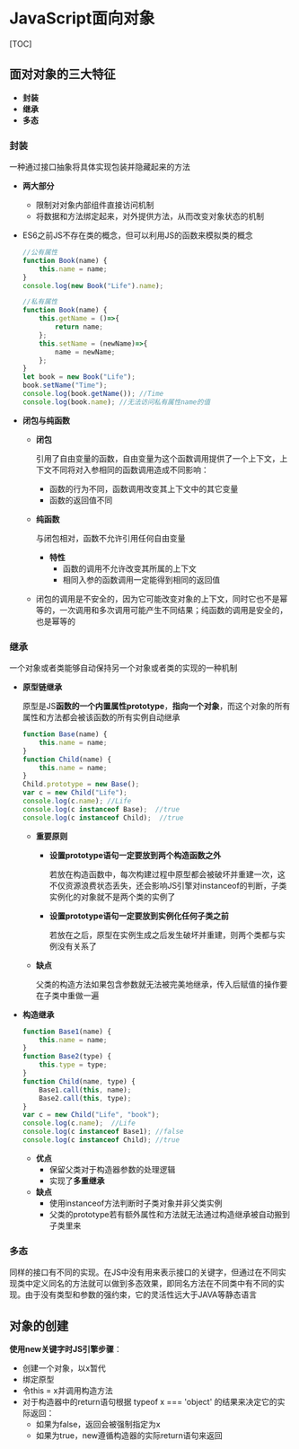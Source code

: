 # JavaScript面向对象

[TOC]

## 面对对象的三大特征

- **封装**
- **继承**
- **多态**



### 封装

一种通过接口抽象将具体实现包装并隐藏起来的方法

- **两大部分**

  - 限制对对象内部组件直接访问机制
  - 将数据和方法绑定起来，对外提供方法，从而改变对象状态的机制

- ES6之前JS不存在类的概念，但可以利用JS的函数来模拟类的概念

  ```javascript
  //公有属性
  function Book(name) {
      this.name = name;
  }
  console.log(new Book("Life").name);
  
  //私有属性
  function Book(name) {
      this.getName = ()=>{
          return name;
      };
      this.setName = (newName)=>{
          name = newName;
      };
  }
  let book = new Book("Life");
  book.setName("Time");
  console.log(book.getName()); //Time
  console.log(book.name); //无法访问私有属性name的值
  ```

- **闭包与纯函数**

  - **闭包**

    引用了自由变量的函数，自由变量为这个函数调用提供了一个上下文，上下文不同将对入参相同的函数调用造成不同影响：

    - 函数的行为不同，函数调用改变其上下文中的其它变量
    - 函数的返回值不同

  - **纯函数**

    与闭包相对，函数不允许引用任何自由变量

    - **特性**
      - 函数的调用不允许改变其所属的上下文
      - 相同入参的函数调用一定能得到相同的返回值

  - 闭包的调用是不安全的，因为它可能改变对象的上下文，同时它也不是幂等的，一次调用和多次调用可能产生不同结果；纯函数的调用是安全的，也是幂等的



### 继承

一个对象或者类能够自动保持另一个对象或者类的实现的一种机制

- **原型链继承**

  原型是JS**函数的一个内置属性prototype**，**指向一个对象**，而这个对象的所有属性和方法都会被该函数的所有实例自动继承

  ```javascript
  function Base(name) {
      this.name = name;
  }
  function Child(name) {
      this.name = name;
  }
  Child.prototype = new Base();
  var c = new Child("Life");
  console.log(c.name); //Life
  console.log(c instanceof Base);  //true
  console.log(c instanceof Child);  //true
  ```

  - **重要原则**

    - **设置prototype语句一定要放到两个构造函数之外**

      若放在构造函数中，每次构建过程中原型都会被破坏并重建一次，这不仅资源浪费状态丢失，还会影响JS引擎对instanceof的判断，子类实例化的对象就不是两个类的实例了

    - **设置prototype语句一定要放到实例化任何子类之前**

      若放在之后，原型在实例生成之后发生破坏并重建，则两个类都与实例没有关系了

  - **缺点**

    父类的构造方法如果包含参数就无法被完美地继承，传入后赋值的操作要在子类中重做一遍

- **构造继承**

  ```JavaScript
  function Base1(name) {
      this.name = name;
  }
  function Base2(type) {
      this.type = type;
  }
  function Child(name, type) {
      Base1.call(this, name);
      Base2.call(this, type);
  }
  var c = new Child("Life", "book");
  console.log(c.name);  //Life
  console.log(c instanceof Base1); //false
  console.log(c instanceof Child); //true
  ```

  - **优点**
    - 保留父类对于构造器参数的处理逻辑
    - 实现了**多重继承**
  - **缺点**
    - 使用instanceof方法判断时子类对象并非父类实例
    - 父类的prototype若有额外属性和方法就无法通过构造继承被自动搬到子类里来



### 多态

同样的接口有不同的实现。在JS中没有用来表示接口的关键字，但通过在不同实现类中定义同名的方法就可以做到多态效果，即同名方法在不同类中有不同的实现。由于没有类型和参数的强约束，它的灵活性远大于JAVA等静态语言



## 对象的创建

**使用new关键字时JS引擎步骤**：

- 创建一个对象，以x暂代
- 绑定原型 
- 令this = x并调用构造方法
- 对于构造器中的return语句根据 typeof x === 'object' 的结果来决定它的实际返回：
  - 如果为false，返回会被强制指定为x
  - 如果为true，new遵循构造器的实际return语句来返回